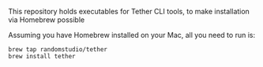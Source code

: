 This repository holds executables for Tether CLI tools, to make installation via Homebrew possible

Assuming you have Homebrew installed on your Mac, all you need to run is:
```
brew tap randomstudio/tether
brew install tether
```
